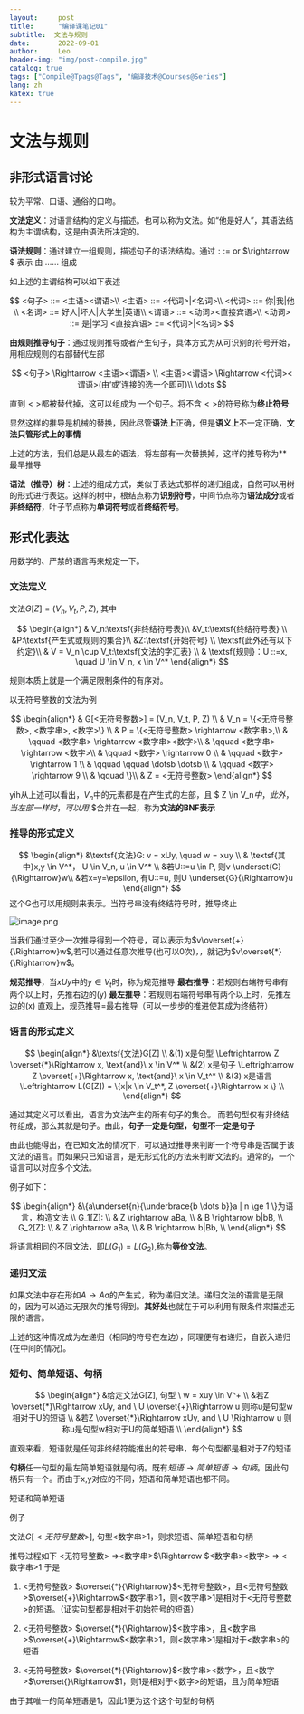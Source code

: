 ```yaml
---
layout:     post
title:      "编译课笔记01"
subtitle:  文法与规则
date:       2022-09-01
author:     Leo
header-img: "img/post-compile.jpg"
catalog: true
tags: ["Compile@Tpags@Tags", "编译技术@Courses@Series"]
lang: zh
katex: true
---
```


# 文法与规则


## 非形式语言讨论

较为平常、口语、通俗的口吻。

**文法定义**：对语言结构的定义与描述。也可以称为文法。如“他是好人”，其语法结构为主谓结构，这是由语法所决定的。

**语法规则**：通过建立一组规则，描述句子的语法结构。通过$::=$ or $\rightarrow $ 表示 由 …… 组成

如上述的主谓结构可以如下表述

$$
<句子> ::= <主语><谓语>\\
<主语> ::= <代词>|<名词>\\ 
<代词> ::= 你|我|他\\
<名词> ::= 好人|坏人|大学生|英语\\
<谓语> ::= <动词><直接宾语>\\
<动词> ::= 是|学习
<直接宾语> ::= <代词>|<名词>
$$

**由规则推导句子**：通过规则推导或者产生句子，具体方式为从可识别的符号开始，用相应规则的右部替代左部

$$
<句子> \Rightarrow <主语><谓语> \\
<主语><谓语> \Rightarrow <代词><谓语>(由‘或’连接的选一个即可)\\
\dots
$$

直到$<>$都被替代掉，这可以组成为 一个句子。将不含$<>$的符号称为**终止符号**

显然这样的推导是机械的替换，因此尽管**语法上**正确，但是**语义上**不一定正确，**文法只管形式上的事情**

上述的方法，我们总是从最左的语法，将左部有一次替换掉，这样的推导称为**最早推导

**语法（推导）树**：上述的组成方式，类似于表达式那样的递归组成，自然可以用树的形式进行表达。这样的树中，根结点称为**识别符号**，中间节点称为**语法成分**或者**非终结符**，叶子节点称为**单词符号**或者**终结符号**。

## 形式化表达

用数学的、严禁的语言再来规定一下。

### 文法定义

文法$G[Z]=(V_n, V_t, P, Z)$, 其中

$$
\begin{align*}
& V_n:\textsf{非终结符号表}\\
&V_t:\textsf{终结符号表} \\
&P:\textsf{产生式或规则的集合}\\
&Z:\textsf{开始符号} \\
\textsf{此外还有以下约定}\\
& V = V_n \cup V_t:\textsf{文法的字汇表} \\
& \textsf{规则}：U ::=x, \quad U \in V_n, x \in V^*
\end{align*}
$$

规则本质上就是一个满足限制条件的有序对。

以无符号整数的文法为例

$$
\begin{align*}
& G[<无符号整数>] = (V_n, V_t, P, Z) \\
& V_n = \{<无符号整数>, <数字串>, <数字>\} \\
& P = \{<无符号整数> \rightarrow <数字串>,\\
& \qquad <数字串> \rightarrow <数字串><数字>\\
& \qquad <数字串> \rightarrow <数字>\\
& \qquad <数字> \rightarrow 0 \\
& \qquad <数字> \rightarrow 1 \\
& \qquad  \qquad \dotsb \dotsb \\
& \qquad <数字> \rightarrow 9 \\
& \qquad \}\\
& Z = <无符号整数>
\end{align*}
$$

yih从上述可以看出，$V_n$中的元素都是在产生式的左部，且 $ Z \in V_n$中，此外，当左部一样时，可以用$|$合并在一起，称为**文法的BNF表示**

###  推导的形式定义

$$
\begin{align*}
&\textsf{文法}G: v = xUy, \quad w = xuy \\
& \textsf{其中}x,y \in V^*， U \in V_n, u \in V^* \\
&若U::=u \in P, 则v \underset{G}{\Rightarrow}w\\
&若x=y=\epsilon, 有U::=u, 则U \underset{G}{\Rightarrow}u
\end{align*}
$$
这个G也可以用规则来表示。当符号串没有终结符号时，推导终止

![image.png](https://pic7.58cdn.com.cn/nowater/webim/big/n_v25d6efb11926648f19451ef5c4e5928c4.png)

当我们通过至少一次推导得到一个符号，可以表示为$v\overset{+}{\Rightarrow}w$,若可以通过任意次推导(也可以0次)，，就记为$v\overset{*}{\Rightarrow}w$。

**规范推导**，当$xUy$中的$y \in V_t$时，称为规范推导
**最右推导**：若规则右端符号串有两个以上时，先推右边的(y)
**最左推导**：若规则右端符号串有两个以上时，先推左边的(x)
直观上，规范推导=最右推导（可以一步步的推进使其成为终结符）

### 语言的形式定义

$$
\begin{align*}
&\textsf{文法}G[Z] \\
&(1) x是句型 \Leftrightarrow Z \overset{*}\Rightarrow x, \text{and}\ x \in V^* \\
&(2) x是句子 \Leftrightarrow Z \overset{+}\Rightarrow x, \text{and}\ x \in V_t^* \\
&(3) x是语言 \Leftrightarrow L(G[Z]) = \{x|x \in V_t^*, Z \overset{+}\Rightarrow x \} \\ 
\end{align*}
$$

通过其定义可以看出，语言为文法产生的所有句子的集合。
而若句型仅有非终结符组成，那么其就是句子。由此，**句子一定是句型，句型不一定是句子**

由此也能得出，在已知文法的情况下，可以通过推导来判断一个符号串是否属于该文法的语言。而如果只已知语言，是无形式化的方法来判断文法的。通常的，一个语言可以对应多个文法。

例子如下：

$$
\begin{align*}
&\{a\underset{n}{\underbrace{b \dots b}}a | n \ge 1 \}为语言，构造文法 \\
G_1[Z]: \\
& Z \rightarrow aBa, \\
& B \rightarrow b|bB, \\
G_2[Z]: \\
& Z \rightarrow aBa, \\
& B \rightarrow b|Bb, \\
\end{align*}
$$

将语言相同的不同文法，即$L(G_1)=L(G_2)$,称为**等价文法**。

### 递归文法

如果文法中存在形如$A \rightarrow Aa$的产生式，称为递归文法。递归文法的语言是无限的，因为可以通过无限次的推导得到。**其好处**也就在于可以利用有限条件来描述无限的语言。

上述的这种情况成为左递归（相同的符号在左边），同理便有右递归，自嵌入递归(在中间的情况)。

### 短句、简单短语、句柄


$$
\begin{align*}
&给定文法G[Z], 句型 \ w = xuy \in V^+ \\
&若Z \overset{*}\Rightarrow xUy, and \ U \overset{+}\Rightarrow u 则称u是句型w相对于U的短语 \\
&若Z \overset{*}\Rightarrow xUy, and \ U \Rightarrow u 则称u是句型w相对于U的简单短语 \\
\end{align*}
$$

直观来看，短语就是任何非终结符能推出的符号串，每个句型都是相对于Z的短语

**句柄**任一句型的最左简单短语就是句柄。既有$短语\rightarrow 简单短语 \rightarrow 句柄$。因此句柄只有一个。而由于x,y对应的不同，短语和简单短语也都不同。

短语和简单短语

例子

文法$G[<无符号整数>]$, 句型<数字串>1，则求短语、简单短语和句柄

推导过程如下
<无符号整数> $\Rightarrow$<数字串>$\Rightarrow $<数字串><数字> $\Rightarrow$ <数字串>1
于是

1. <无符号整数> $\overset{*}{\Rightarrow}$<无符号整数>，且<无符号整数>$\overset{+}\Rightarrow$<数字串>1，则<数字串>1是相对于<无符号整数>的短语。（证实句型都是相对于初始符号的短语）

2. <无符号整数> $\overset{*}{\Rightarrow}$<数字串>，且<数字串>$\overset{+}\Rightarrow$<数字串>1，则<数字串>1是相对于<数字串>的短语

3. <无符号整数> $\overset{*}{\Rightarrow}$<数字串><数字>，且<数字>$\overset{}\Rightarrow$1，则1是相对于<数字>的短语，且为简单短语

由于其唯一的简单短语是1，因此1便为这个这个句型的句柄